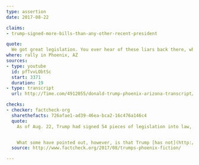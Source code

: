 ```yaml
---
type: assertion
date: 2017-08-22

claims:
- trump-signed-more-bills-than-any-other-recent-president

quote:
  We got great legislation. You ever hear of these liars back there, where they say, but Trump hasn't gotten -- I think we've gotten more in a short period of time, in this seven months, I think we've gotten more than anybody, including Harry Truman, who was number one, but they will tell you we've got none.
where: rally in Phoenix, AZ
sources:
- type: youtube
  id: pfTvvLObtSc
  start: 3371
  duration: 19
- type: transcript
  url: http://Time.com/4912055/donald-trump-phoenix-arizona-transcript/

checks:
- checker: factcheck-org
  sharethefacts: 726afae1-ad39-46ea-bca2-16c476a146c4
  quote:
    As of Aug. 22, Trump had signed 54 pieces of legislation into law, [according to](https://www.govtrack.us/congress/bills/browse?status=28,29,32,33&sort=-current_status_date) GovTrack.us. But no one has said that he has “signed none.”


    What some have pointed out, however, is that Trump [has not](http://www.npr.org/2017/06/23/533840991/despite-claims-to-contrary-trump-has-signed-no-major-laws-5-months-in) [signed many](https://www.CBSNews.com/news/what-are-the-bills-donald-trump-has-signed/), [if any](http://www.CNN.com/2017/07/19/politics/donald-trump-six-months/index.html), significant pieces of legislation into law. For example, Trump has not fulfilled some of his biggest campaign promises. Efforts to repeal and replace the Affordable Care Act [stalled](http://www.cnn.com/2017/07/27/politics/health-care-debate-thursday/index.html) in the Senate. And Trump has yet to sign a bill funding the construction of a border wall with Mexico, nor has he signed legislation overhauling the U.S. tax code or following through on his promise of [$1 trillion in infrastructure programs](http://www.chicagotribune.com/news/nationworld/politics/ct-trump-infrastructure-worries-20170609-story.html).
  source: http://www.factcheck.org/2017/08/trumps-phoenix-fiction/

---
```

